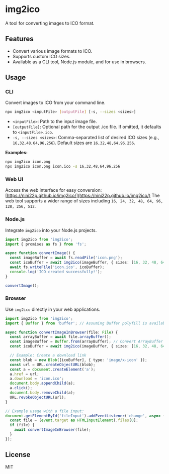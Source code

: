 # img2ico
A tool for converting images to ICO format.

## Features
- Convert various image formats to ICO.
- Supports custom ICO sizes.
- Available as a CLI tool, Node.js module, and for use in browsers.

## Usage

### CLI
Convert images to ICO from your command line.

```bash
npx img2ico <inputFile> [outputFile] [-s, --sizes <sizes>]
```

- `<inputFile>`: Path to the input image file.
- `[outputFile]`: Optional path for the output .ico file. If omitted, it defaults to `<inputFile>.ico`.
- `-s, --sizes <sizes>`: Comma-separated list of desired ICO sizes (e.g., `16,32,48,64,96,256`). Default sizes are `16,32,48,64,96,256`.

**Examples:**
```bash
npx img2ico icon.png
npx img2ico icon.png icon.ico -s 16,32,48,64,96,256
```

### Web UI
Access the web interface for easy conversion: [https://nini22p.github.io/img2ico/](https://nini22p.github.io/img2ico/)
The web tool supports a wider range of sizes including `16, 24, 32, 48, 64, 96, 128, 256, 512`.

### Node.js
Integrate `img2ico` into your Node.js projects.

```ts
import img2ico from 'img2ico';
import { promises as fs } from 'fs';

async function convertImage() {
  const imageBuffer = await fs.readFile('icon.png');
  const icoBuffer = await img2ico(imageBuffer, { sizes: [16, 32, 48, 64, 96, 256] });
  await fs.writeFile('icon.ico', icoBuffer);
  console.log('ICO created successfully!');
}

convertImage();
```

### Browser
Use `img2ico` directly in your web applications.

```ts
import img2ico from 'img2ico';
import { Buffer } from 'buffer'; // Assuming Buffer polyfill is available

async function convertImageInBrowser(file: File) {
  const arrayBuffer = await file.arrayBuffer();
  const imageBuffer = Buffer.from(arrayBuffer); // Convert ArrayBuffer to Buffer
  const icoBuffer = await img2ico(imageBuffer, { sizes: [16, 32, 48, 64, 96, 256] });

  // Example: Create a download link
  const blob = new Blob([icoBuffer], { type: 'image/x-icon' });
  const url = URL.createObjectURL(blob);
  const a = document.createElement('a');
  a.href = url;
  a.download = 'icon.ico';
  document.body.appendChild(a);
  a.click();
  document.body.removeChild(a);
  URL.revokeObjectURL(url);
}

// Example usage with a file input:
document.getElementById('fileInput').addEventListener('change', async (event) => {
  const file = (event.target as HTMLInputElement).files[0];
  if (file) {
    await convertImageInBrowser(file);
  }
});
```

## License
MIT